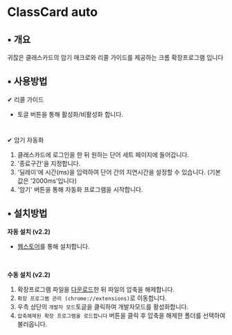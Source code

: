 # ClassCard auto

## • 개요
귀찮은 클래스카드의 암기 매크로와 리콜 가이드를 제공하는 크롬 확장프로그램 입니다

## • 사용방법  

✔ 리콜 가이드
  - 토글 버튼을 통해 활성화/비활성화 합니다.
#
✔ 암기 자동화
  1. 클래스카드에 로그인을 한 뒤 원하는 단어 세트 페이지에 들어갑니다.
  2. '종료구간'을 지정합니다.
  3. '딜레이'에 시간(ms)을 입력하여 단어 간의 지연시간을 설정할 수 있습니다. (기본값은 '2000ms'입니다)
  4. '암기' 버튼을 통해 자동화 프로그램을 시작합니다.

## • 설치방법
  
**자동 설치 (v2.2)**
- [웹스토어](https://chromewebstore.google.com/detail/classcard-auto/ddhailnbodajnflekpkmkpglocmendfp)를 통해 설치합니다.

<br>

**수동 설치 (v2.2)**

1. 확장프로그램 파일을 [다운로드](https://github.com/milch4089/Classcard-auto-clear/releases/download/v2.0/Classcard-auto-clear.zip)한 뒤 파일의 압축을 해제합니다.
2. `확장 프로그램 관리 (chrome://extensions)`로 이동합니다.
3. 우측 상단의 `개발자 모드`토글을 클릭하여 개발자모드를 활성화합니다.
4. `압축해제된 확장 프로그램을 로드합니다` 버튼을 클릭 후 압축을 해제한 폴더를 선택하여 불러옵니다.
